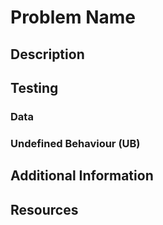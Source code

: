 # Problem Name

## Description

## Testing

### Data

### Undefined Behaviour (UB)

## Additional Information

## Resources
